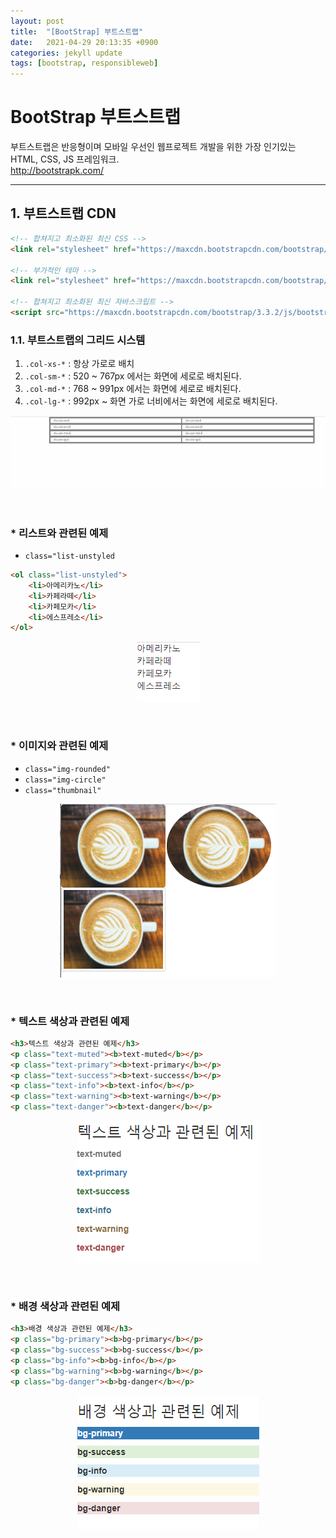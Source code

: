 ```yaml
---
layout: post
title:  "[BootStrap] 부트스트랩"
date:   2021-04-29 20:13:35 +0900
categories: jekyll update
tags: [bootstrap, responsibleweb]
---
```

# BootStrap 부트스트랩
부트스트랩은 반응형이며 모바일 우선인 웹프로젝트 개발을 위한 가장 인기있는 HTML, CSS, JS 프레임워크.  
http://bootstrapk.com/  

---
## 1. 부트스트랩 CDN
```html
<!-- 합쳐지고 최소화된 최신 CSS -->
<link rel="stylesheet" href="https://maxcdn.bootstrapcdn.com/bootstrap/3.3.2/css/bootstrap.min.css">

<!-- 부가적인 테마 -->
<link rel="stylesheet" href="https://maxcdn.bootstrapcdn.com/bootstrap/3.3.2/css/bootstrap-theme.min.css">

<!-- 합쳐지고 최소화된 최신 자바스크립트 -->
<script src="https://maxcdn.bootstrapcdn.com/bootstrap/3.3.2/js/bootstrap.min.js"></script>
```


### 1.1. 부트스트랩의 그리드 시스템
1. `.col-xs-*` : 항상 가로로 배치
2. `.col-sm-*` : 520 ~ 767px 에서는 화면에 세로로 배치된다.
3. `.col-md-*` : 768 ~ 991px 에서는 화면에 세로로 배치된다.
4. `.col-lg-*` : 992px ~ 화면 가로 너비에서는 화면에 세로로 배치된다.

<p align="center"><img src="../assets/img/images/210430/06.gif"></p>

<br>

### * 리스트와 관련된 예제
* `class="list-unstyled`

```html
<ol class="list-unstyled">
	<li>아메리카노</li>
	<li>카페라떼</li>
	<li>카페모카</li>
	<li>에스프레소</li>
</ol>
```

<p align="center"><img src="../assets/img/images/210430/03.png"></p>

<br>

### * 이미지와 관련된 예제
* `class="img-rounded"`
* `class="img-circle"`  
* `class="thumbnail"` 
 
<p align="center"><img src="../assets/img/images/210430/02.png"></p>

<br>

### * 텍스트 색상과 관련된 예제
```html
<h3>텍스트 색상과 관련된 예제</h3>
<p class="text-muted"><b>text-muted</b></p>
<p class="text-primary"><b>text-primary</b></p>
<p class="text-success"><b>text-success</b></p>
<p class="text-info"><b>text-info</b></p>
<p class="text-warning"><b>text-warning</b></p>
<p class="text-danger"><b>text-danger</b></p>
```


<p align="center"><img src="../assets/img/images/210430/00.png"></p>

<br>

### * 배경 색상과 관련된 예제
```html
<h3>배경 색상과 관련된 예제</h3>
<p class="bg-primary"><b>bg-primary</b></p>
<p class="bg-success"><b>bg-success</b></p>
<p class="bg-info"><b>bg-info</b></p>
<p class="bg-warning"><b>bg-warning</b></p>
<p class="bg-danger"><b>bg-danger</b></p>
```

<p align="center"><img src="../assets/img/images/210430/01.png"></p>

